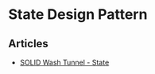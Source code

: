 # State Design Pattern

## Articles
- [SOLID Wash Tunnel - State](https://www.ledjonbehluli.com/posts/wash-tunnel/state/)